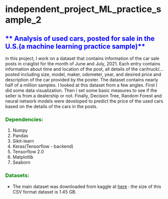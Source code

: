 # independent_project_ML_practice_sample_2
## <font color='blue'>** Analysis of used cars, posted for sale in the U.S.(a machine learning practice sample)**</font>
   in this project, I work on a dataset that contains information of the car sale posts in craiglist for the month of June and July, 2021. Each entry contains information about  time and location of the post, all details of the car/truck/... posted including  size, model, maker, odometer, year, and desired price and description of the car  provided by the poster. The dataset contains nearly half of a million samples. I looked at this dataset from a few angles. First I did some data visualization. Then I set some basic measures to see if the seller is from a dealership or not. Finally, Decision Tree, Random Forest and neural network models were developed to predict the price of the used cars based on the details of the cars in the posts.
   
  
### <font color='green'>**Dependencies:**</font>
1. Numpy 
2. Pandas 
3. Sikit-learn
4. Keras(Tensorflow - backend)
5. Tensorflow 2.0
6. Matplotlib
7. Seaborn

### <font color='green'>**Datasets:**</font>
* The main dataset was downloaded from kaggle at [here](https://www.kaggle.com/austinreese/craigslist-carstrucks-data) : the size of this CSV format dataset is  1.45 GB.
